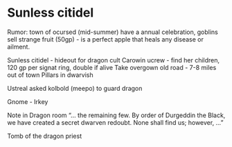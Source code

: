 # Sunless citidel

Rumor: town of ocursed (mid-summer) have a annual celebration, goblins sell strange fruit (50gp) - is a perfect apple that heals any disease or ailment.

Sunless citidel - hideout for dragon cult
Carowin ucrew - find her children, 120 gp per signat ring, double if alive
Take overgown old road - 7-8 miles out of town
Pillars in dwarvish

Ustreal asked kolbold (meepo) to guard dragon

Gnome - Irkey

Note in Dragon room
“… the remaining few. By order of Durgeddin the Black, we have created a secret dwarven redoubt. None shall find us; however, …”

Tomb of the dragon priest
